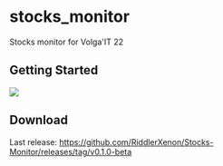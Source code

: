 # stocks_monitor

Stocks monitor for Volga'IT 22

## Getting Started

![](https://dl.uploadgram.me/623f2b4b8dfb2h?raw)

## Download

Last release: https://github.com/RiddlerXenon/Stocks-Monitor/releases/tag/v0.1.0-beta
